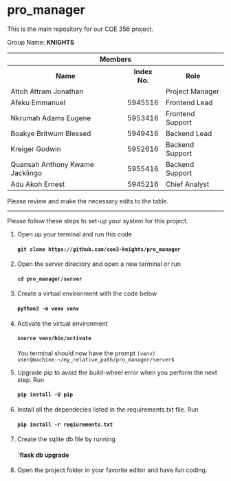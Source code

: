 # pro_manager
This is the main repository for our COE 356 project.
<p> Group Name: <b>KNIGHTS</b> 
  <table><tr>
      <th colspan="3" >Members</th>
    </tr><tr>
      <th>Name</th> <th>Index No.</th> <th>Role</th>
    </tr><tr>
      <td>Attoh Attram Jonathan</td> <td></td> <td>Project Manager</td>
    </tr><tr>
      <td>Afeku Emmanuel</td> <td>5945516</td> <td>Frontend Lead</td>
    </tr><tr>
      <td>Nkrumah Adams Eugene</td> <td>5953416</td> <td>Frontend Support</td>
    </tr><tr>
      <td>Boakye Britwum Blessed</td> <td>5949416</td> <td>Backend Lead</td>
    </tr><tr>
      <td>Kreiger Godwin</td> <td>5952616</td> <td>Backend Support</td>
    </tr><tr>
      <td>Quansah Anthony Kwame Jacklingo</td> <td>5955416</td> <td>Backend Support</td>
    </tr><tr>
      <td>Adu Akoh Ernest</td> <td>5945216</td> <td>Chief Analyst</td>
    </tr>
  </table>
</p>
<p> Please review and make the necessary edits to the table.</p>

<hr>

Please follow these steps to set-up your system for this project.

1. Open up your terminal and run this code

    #### `git clone https://github.com/coe3-knights/pro_manager`

2. Open the server directory and open a new terminal or run 
    #### `cd pro_manager/server`

3. Create a virtual environment with the code below
    #### `python3 -m venv venv`

4. Activate the virtual environment
    #### `source venv/bin/activate`
    You terminal should now have the prompt
        `(venv) user@machine:~/my_relative_path/pro_manager/server$`

5. Upgrade pip to avoid the build-wheel error when you perform the next step. Run
    #### `pip install -U pip`

6. Install all the dependecies listed in the requirements.txt file. Run
    #### `pip install -r reqiurements.txt`
    
7. Create the sqlite db file by running 
    #### `flask db upgrade

8. Open the project folder in your favorite editor and have fun coding.
